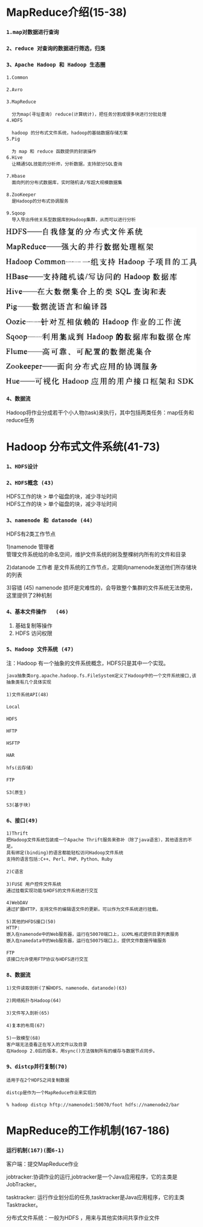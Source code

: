 # MapReduce介绍(15-38)

### `1.map对数据进行查询`

### `2、reduce 对查询的数据进行筛选，归类`

### `3、Apache Hadoop 和 Hadoop 生态圈`

```
1.Common

2.Avro

3.MapReduce

  分为map(寻址查询) reduce(计算统计)，把任务分割成很多块进行分批处理
4.HDFS  

  hadoop 的分布式文件系统，hadoop的基础数据存储方案
5.Pig

  为 map 和 reduce 函数提供的封装操作
6.Hive
  让精通SQL技能的分析师，分析数据，支持部分SQL查询

7.Hbase
  面向列的分布式数据库，实时随机读/写超大规模数据集

8.ZooKeeper
  是Hadoop的分布式协调服务

9.Sqoop
  导入导出传统关系型数据库到Hadoop集群，从而可以进行分析

```
![image](./asset/1.png)

### `4、数据流`
Hadoop将作业分成若干个小人物(task)来执行，其中包括两类任务：map任务和reduce任务



# Hadoop 分布式文件系统(41-73)
### `1、HDFS设计`

### `2、HDFS概念 (43)`
HDFS工作的块 > 单个磁盘的块，减少寻址时间  
HDFS工作的块 > 单个磁盘的块，减少寻址时间

### `3、namenode 和 datanode (44)`

HDFS有2类工作节点

1)namenode 管理者  
管理文件系统给的命名空间，维护文件系统的树及整棵树内所有的文件和目录

2)datanode 工作者
是文件系统的工作节点，定期向namenode发送他们所存储块的列表

3)容错 (45)
namenode 损坏是灾难性的，会导致整个集群的文件系统无法使用，这里提供了2种机制

### `4、基本文件操作   (46)`
1) 基础复制等操作  
2) HDFS 访问权限

### `5、Hadoop 文件系统 (47)`
注：Hadoop 有一个抽象的文件系统概念，HDFS只是其中一个实现。
```
java抽象类org.apache.hadoop.fs.FileSystem定义了Hadoop中的一个文件系统接口,该抽象类有几个具体实现

1)文件系统API(48)

Local

HDFS

HFTP

HSFTP

HAR

hfs(云存储)

FTP

S3(原生)

S3(基于块)
```

### `6、接口(49) `
```
1)Thrift
把Hadoop文件系统包装成一个Apache Thrift服务来弥补（除了java语言），其他语言的不足。
具有绑定(binding)的语言都能轻松访问Hadoop文件系统
支持的语言包括:C++、Perl、PHP、Python、Ruby

2)C语言

3)FUSE 用户控件文件系统
通过挂载实现功能与HDFS的文件系统进行交互

4)WebDAV
通过扩展HTTP，支持文件的编辑语文件的更新。可以作为文件系统进行挂载。

5)其他的HFDS接口(50)
HTTP:
嵌入在namenode中的Web服务器，运行在50070端口上，以XML格式提供目录列表服务
嵌入在namedata中的Web服务器，运行在50075端口上，提供文件数据传输服务

FTP
该接口允许使用FTP协议与HDFS进行交互
```

### `8、数据流`
```
1)文件读取剖析(了解HDFS、namenode、datanode)(63)

2)网络拓扑与Hadoop(64)

3)文件写入剖析(65)

4)复本的布局(67)

5)一致模型(68)
客户端无法查看正在写入的文件以及目录
在Hadoop 2.0后的版本，用sync()方法强制所有的缓存与数据节点同步。
```

### `9、distcp并行复制(70)`
```
适用于在2个HDFS之间复制数据

distcp是作为一个MapReduce作业来实现的

% hadoop distcp hftp://namenode1:50070/foot hdfs://namenode2/bar
```

# MapReduce的工作机制(167-186)
### `运行机制(167)(图6-1)`
客户端：提交MapReduce作业

jobtracker:协调作业的运行,jobtracker是一个Java应用程序，它的主类是JobTracker。

tasktracker: 运行作业划分后的任务,tasktracker是Java应用程序，它的主类Tasktracker。

分布式文件系统：一般为HDFS ，用来与其他实体间共享作业文件
